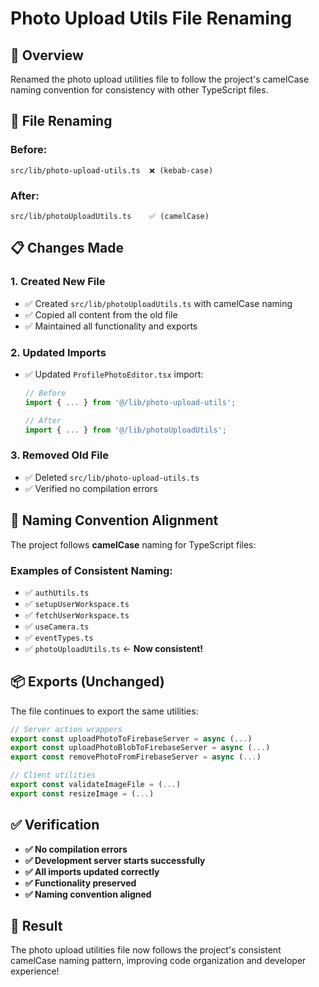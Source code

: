# Photo Upload Utils File Renaming

## 📝 Overview

Renamed the photo upload utilities file to follow the project's camelCase naming convention for consistency with other TypeScript files.

## 🔄 File Renaming

### **Before:**
```
src/lib/photo-upload-utils.ts  ❌ (kebab-case)
```

### **After:**
```
src/lib/photoUploadUtils.ts    ✅ (camelCase)
```

## 📋 Changes Made

### **1. Created New File**
- ✅ Created `src/lib/photoUploadUtils.ts` with camelCase naming
- ✅ Copied all content from the old file
- ✅ Maintained all functionality and exports

### **2. Updated Imports**
- ✅ Updated `ProfilePhotoEditor.tsx` import:
  ```typescript
  // Before
  import { ... } from '@/lib/photo-upload-utils';
  
  // After  
  import { ... } from '@/lib/photoUploadUtils';
  ```

### **3. Removed Old File**
- ✅ Deleted `src/lib/photo-upload-utils.ts`
- ✅ Verified no compilation errors

## 🎯 Naming Convention Alignment

The project follows **camelCase** naming for TypeScript files:

### **Examples of Consistent Naming:**
- ✅ `authUtils.ts`
- ✅ `setupUserWorkspace.ts`
- ✅ `fetchUserWorkspace.ts`
- ✅ `useCamera.ts`
- ✅ `eventTypes.ts`
- ✅ `photoUploadUtils.ts` ← **Now consistent!**

## 📦 Exports (Unchanged)

The file continues to export the same utilities:

```typescript
// Server action wrappers
export const uploadPhotoToFirebaseServer = async (...)
export const uploadPhotoBlobToFirebaseServer = async (...)
export const removePhotoFromFirebaseServer = async (...)

// Client utilities
export const validateImageFile = (...)
export const resizeImage = (...)
```

## ✅ Verification

- **✅ No compilation errors**
- **✅ Development server starts successfully**
- **✅ All imports updated correctly**
- **✅ Functionality preserved**
- **✅ Naming convention aligned**

## 🎉 Result

The photo upload utilities file now follows the project's consistent camelCase naming pattern, improving code organization and developer experience!
